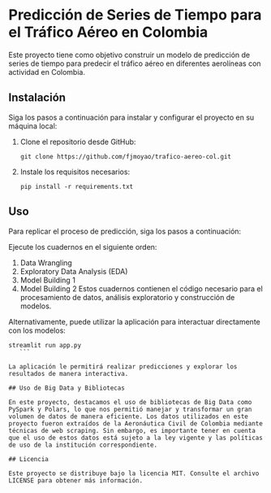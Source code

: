 # Predicción de Series de Tiempo para el Tráfico Aéreo en Colombia

Este proyecto tiene como objetivo construir un modelo de predicción de series de tiempo para predecir el tráfico aéreo en diferentes aerolíneas con actividad en Colombia.

## Instalación
Siga los pasos a continuación para instalar y configurar el proyecto en su máquina local:

1. Clone el repositorio desde GitHub:
   ```
   git clone https://github.com/fjmoyao/trafico-aereo-col.git
   ```
2. Instale los requisitos necesarios:
      ```
   pip install -r requirements.txt
   ```
   
## Uso
Para replicar el proceso de predicción, siga los pasos a continuación:

Ejecute los cuadernos en el siguiente orden:

1. Data Wrangling
2. Exploratory Data Analysis (EDA)
3. Model Building 1
4. Model Building 2
Estos cuadernos contienen el código necesario para el procesamiento de datos, análisis exploratorio y construcción de modelos.

Alternativamente, puede utilizar la aplicación para interactuar directamente con los modelos:
   ```
   streamlit run app.py
      ```

La aplicación le permitirá realizar predicciones y explorar los resultados de manera interactiva.

## Uso de Big Data y Bibliotecas

En este proyecto, destacamos el uso de bibliotecas de Big Data como PySpark y Polars, lo que nos permitió manejar y transformar un gran volumen de datos de manera eficiente. Los datos utilizados en este proyecto fueron extraídos de la Aeronáutica Civil de Colombia mediante técnicas de web scraping. Sin embargo, es importante tener en cuenta que el uso de estos datos está sujeto a la ley vigente y las políticas de uso de la institución correspondiente.

## Licencia

Este proyecto se distribuye bajo la licencia MIT. Consulte el archivo LICENSE para obtener más información.



